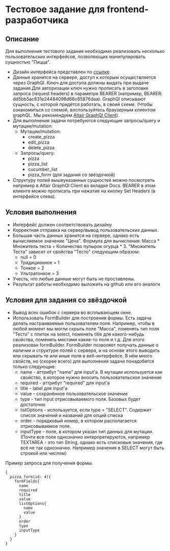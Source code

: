 Тестовое задание для frontend-разработчика
=
Описание
-

Для выполнения тестового задания необходимо реализовать несколько пользовательских интерфейсов, позволяющих манипулировать сущностью "Пицца".

* Дизайн интерфейса представлен по [ссылке](https://www.figma.com/file/nZkZcaaVBHtTpUHqncMpsV/%D0%A2%D0%B5%D1%81%D1%82%D0%BE%D0%B2%D0%BE%D0%B5-%D0%B7%D0%B0%D0%B4%D0%B0%D0%BD%D0%B8%D0%B5?node-id=2%3A927). 
* Данные хранятся на сервере, доступ к которым осуществляется через GraphQl. Ключ для доступа должны выдать при выдаче задания.Для авторизации ключ нужно прописать в заголовке запроса (request headers) в параметре BEARER  (например, BEARER: dd5bb5ac831e24484098d66c85876daa).  GraphQl описывают сущность, с которой придётся работать, в своей схеме. (Чтобы ознакомиться со схемой, воспользуйтесь браузерным клиентом graphQL. Мы рекомендуем [Altair GraphQl Client](https://chrome.google.com/webstore/detail/altair-graphql-client/flnheeellpciglgpaodhkhmapeljopja)).
* Для выполнения задачи потребуются следующие запросы/query и мутации/mutation: 
  * Мутации/mutation:
    * create_pizza
    * edit_pizza
    * delete_pizza
  * Запросы/query:
    * pizza
    * pizza_list
    * cucumber_list
    * pizza_form (для задания со звёздочкой)
* Структуру полей вышеуказанных сущностей можно посмотреть например в Altair GraphQl Client во вкладке Docs. BEARER в этом клиенте можно прописать при нажатие на кнопку Set Headers (в интерфейсе слева).

Условия выполнения
-
* Интерфейс должен соответствовать дизайну
* Корректная отправка на сервер/вывод пользовательских данных.
* Большая часть данных хранится на сервере, однако есть вычисляемое значение "Цена". Формула для вычисления: Масса * Множитель теста + Количество пупырок огурца * 3. "Множитель Теста" зависит от свойства "Тесто" следующим образом: 
  * null = 0
  * Традиционное = 1
  * Тонкое = 2
  * Ультратонкое = 3
* Учесть, что любые данные могут быть не проставлены.
* Результат работы необходимо выложить на github или его аналоги

Условия для задания со звёздочкой
-
* Вывод всех ошибок с сервера во всплывающем окне.
* Использовать FormBuilder для построения формы. Есть задача делать настраиваемые пользователем поля. Например, чтобы в любой момент мы могли скрыть поле "Масса", поменять тип поля "Тесто" с плиток на select, поменять title для какого-нибудь свойства, поменять местами какие-то поля и т.д. Для этого реализован formBuilder. FormBuilder позволяет получать данные о наличии и структуре полей с сервера, и на основе этого выводить или скрывать те или иные поля в веб-интерфейсе. В нём много свойств, но (скорее всего) для выполнения задачи понадобятся только следующие:
  * name - аттрибут "name" для input'а. В мутации используется как свойство, в которое нужно вносить пользовательское значение
  * required - аттрибут "required" для input'а
  * title - label для input'а
  * value - сохранённое пользовательское значение
  * type - тип input отрисовываемого поля. Базовых будет достаточно
  * listOptions - используется, если type = "SELECT". Содержит список значений и названий для опций списка
  * order - порядковый номер, в котором располагается отрисовываемое поле.
  * inputType - поле, в котором указан тип данных для мутации. (Почти все поля однозначно интерпретируются, например TEXTAREA - это тип String, однако есть списковые значения, где всё не так однозначно. Например значения в SELECT могут быть строкой или числом)

Пример запроса для получения формы.
```grahql
{
  pizza_form(id: 4){
    formFields{
      name
      required
      title
      value
      listOptions{
        name
        value
      }
      order
      type
      inputType
    }
  }
}
```

